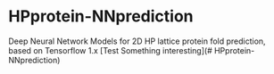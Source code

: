 # HPprotein-NNprediction
Deep Neural Network Models for 2D HP lattice protein fold prediction, based on Tensorflow 1.x 
[Test Something interesting](# HPprotein-NNprediction)
